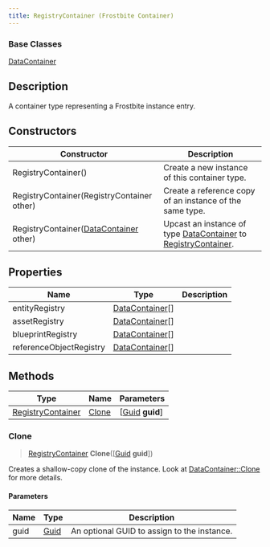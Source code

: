 ```yaml
---
title: RegistryContainer (Frostbite Container)
---
```

### Base Classes

[DataContainer](/vext/ref/cls/shr/datacontainer)

## Description

A container type representing a Frostbite instance entry.

## Constructors

| Constructor                                                                  | Description                                                                                                               |
| ---------------------------------------------------------------------------- | ------------------------------------------------------------------------------------------------------------------------- |
| RegistryContainer()                                                          | Create a new instance of this container type.                                                                             |
| RegistryContainer(RegistryContainer other)                                   | Create a reference copy of an instance of the same type.                                                                  |
| RegistryContainer([DataContainer](/vext/ref/cls/shr/datacontainer) other) | Upcast an instance of type [DataContainer](/vext/ref/cls/shr/datacontainer) to [RegistryContainer](RegistryContainer). |

## Properties

| Name                    | Type                                                    | Description |
| ----------------------- | ------------------------------------------------------- | ----------- |
| entityRegistry          | [DataContainer](/vext/ref/cls/shr/DataContainer)\[\] |             |
| assetRegistry           | [DataContainer](/vext/ref/cls/shr/DataContainer)\[\] |             |
| blueprintRegistry       | [DataContainer](/vext/ref/cls/shr/DataContainer)\[\] |             |
| referenceObjectRegistry | [DataContainer](/vext/ref/cls/shr/DataContainer)\[\] |             |

## Methods

| Type                                   | Name            | Parameters                                     |
| -------------------------------------- | --------------- | ---------------------------------------------- |
| [RegistryContainer](RegistryContainer) | [Clone](#clone) | \[[Guid](/vext/ref/cls/shr/guid) **guid**\] |

### Clone

> [RegistryContainer](RegistryContainer) **Clone**(\[[Guid](/vext/ref/cls/shr/guid) **guid**\])

Creates a shallow-copy clone of the instance. Look at [DataContainer::Clone](/vext/ref/cls/shr/datacontainer#clone) for more details.

#### Parameters

| Name | Type         | Description                                 |
| ---- | ------------ | ------------------------------------------- |
| guid | [Guid](Guid) | An optional GUID to assign to the instance. |
